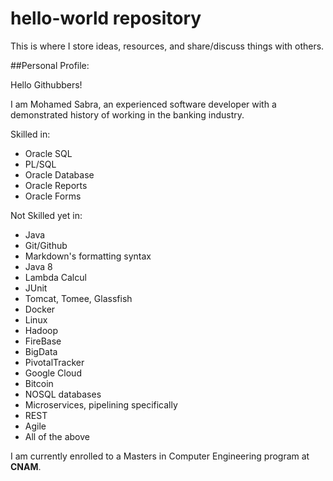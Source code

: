 # hello-world repository
This is where I store ideas, resources, and share/discuss things with others.

##Personal Profile:

Hello Githubbers!

I am Mohamed Sabra, an experienced software developer with a demonstrated history of working in the banking industry.

Skilled in:
- Oracle SQL
- PL/SQL
- Oracle Database
- Oracle Reports
- Oracle Forms

Not Skilled yet in:
- Java
- Git/Github
- Markdown's formatting syntax
- Java 8
- Lambda Calcul
- JUnit
- Tomcat, Tomee, Glassfish
- Docker
- Linux
- Hadoop
- FireBase
- BigData
- PivotalTracker
- Google Cloud
- Bitcoin 
- NOSQL databases
- Microservices, pipelining specifically
- REST
- Agile
- All of the above

I am currently enrolled to a Masters in Computer Engineering program at **CNAM**.





